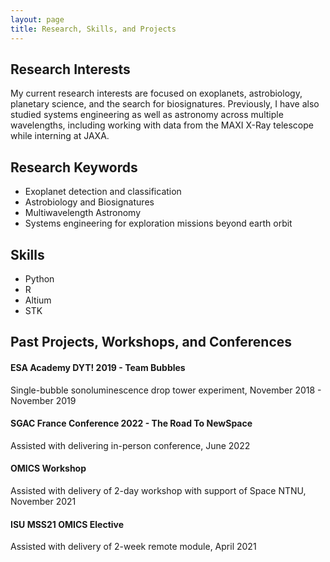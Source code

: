 ```yaml
---
layout: page
title: Research, Skills, and Projects
---
```


## Research Interests

My current research interests are focused on exoplanets, astrobiology, planetary science, and the search for biosignatures. Previously, I have also studied systems engineering as well as astronomy across multiple wavelengths, including working with data from the MAXI X-Ray telescope while interning at JAXA.

## Research Keywords

- Exoplanet detection and classification
- Astrobiology and Biosignatures
- Multiwavelength Astronomy
- Systems engineering for exploration missions beyond earth orbit

## Skills

- Python
- R
- Altium
- STK

## Past Projects, Workshops, and Conferences

#### ESA Academy DYT! 2019 - Team Bubbles

Single-bubble sonoluminescence drop tower experiment, November 2018 - November 2019

#### SGAC France Conference 2022 - The Road To NewSpace

Assisted with delivering in-person conference, June 2022

#### OMICS Workshop

Assisted with delivery of 2-day workshop with support of Space NTNU, November 2021

#### ISU MSS21 OMICS Elective

Assisted with delivery of 2-week remote module, April 2021
